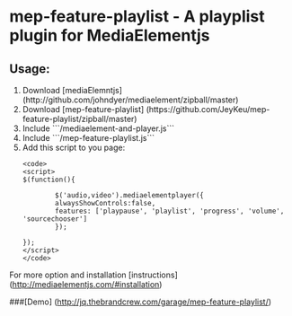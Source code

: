 mep-feature-playlist -  A playplist plugin for MediaElementjs
====================

Usage:
----------
<ol>
<li>
Download [mediaElemntjs] (http://github.com/johndyer/mediaelement/zipball/master)

</li>
<li>
Download [mep-feature-playlist] (https://github.com/JeyKeu/mep-feature-playlist/zipball/master)

</li>
<li>Include ```/mediaelement-and-player.js```</li>
<li>Include ```/mep-feature-playlist.js```</li>
<li>Add this script to you page:


    <code>
    <script>
    $(function(){
    
            $('audio,video').mediaelementplayer({
            alwaysShowControls:false, 
            features: ['playpause', 'playlist', 'progress', 'volume', 'sourcechooser']
            });
    
    });
    </script>
    </code>
</li>
</ol>

For more option and installation [instructions] (http://mediaelementjs.com/#installation)

###[Demo] (http://jq.thebrandcrew.com/garage/mep-feature-playlist/)

